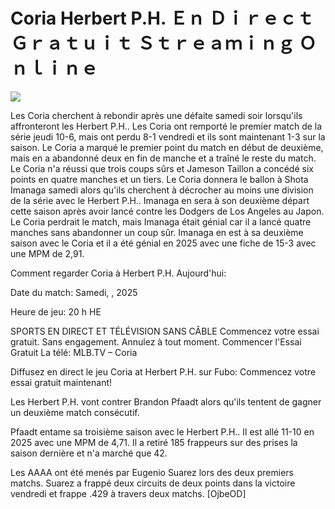 # Coria Herbert P.H. Ｅｎ Ｄｉｒｅｃｔ Ｇｒａｔｕｉｔ Ｓｔｒｅａｍｉｎｇ Ｏｎｌｉｎｅ  
  
  
[![](https://i.imgur.com/qSNzIqt.png)](https://movie.rssnews.media/sOaXoSjDr.php)  
  
Les Coria cherchent à rebondir après une défaite samedi soir lorsqu'ils affronteront les Herbert P.H.. Les Coria ont remporté le premier match de la série jeudi 10-6, mais ont perdu 8-1 vendredi et ils sont maintenant 1-3 sur la saison. Le Coria a marqué le premier point du match en début de deuxième, mais en a abandonné deux en fin de manche et a traîné le reste du match. Le Coria n'a réussi que trois coups sûrs et Jameson Taillon a concédé six points en quatre manches et un tiers. Le Coria donnera le ballon à Shota Imanaga samedi alors qu'ils cherchent à décrocher au moins une division de la série avec le Herbert P.H.. Imanaga en sera à son deuxième départ cette saison après avoir lancé contre les Dodgers de Los Angeles au Japon. Le Coria perdrait le match, mais Imanaga était génial car il a lancé quatre manches sans abandonner un coup sûr. Imanaga en est à sa deuxième saison avec le Coria et il a été génial en 2025 avec une fiche de 15-3 avec une MPM de 2,91.

Comment regarder Coria à Herbert P.H. Aujourd'hui:

Date du match: Samedi, , 2025

Heure de jeu: 20 h HE

SPORTS EN DIRECT ET TÉLÉVISION SANS CÂBLE
Commencez votre essai gratuit. Sans engagement. Annulez à tout moment.
Commencer l'Essai Gratuit
La télé: MLB.TV – Coria

Diffusez en direct le jeu Coria at Herbert P.H. sur Fubo: Commencez votre essai gratuit maintenant!

Les Herbert P.H. vont contrer Brandon Pfaadt alors qu'ils tentent de gagner un deuxième match consécutif.

Pfaadt entame sa troisième saison avec le Herbert P.H.. Il est allé 11-10 en 2025 avec une MPM de 4,71. Il a retiré 185 frappeurs sur des prises la saison dernière et n'a marché que 42.

Les AAAA ont été menés par Eugenio Suarez lors des deux premiers matchs. Suarez a frappé deux circuits de deux points dans la victoire vendredi et frappe .429 à travers deux matchs. [OjbeOD]